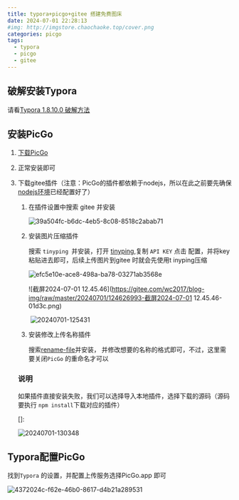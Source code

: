 ```yaml
---
title: typora+picgo+gitee 搭建免费图床
date: 2024-07-01 22:28:13
#img: http://imgstore.chaochaoke.top/cover.png
categories: picgo
tags:
  - typora
  - picgo
  - gitee
---
```


## 破解安装Typora

请看[Typora 1.8.10.0 破解方法](https://blog.chaochaoke.top/2024/04/17/TyporaCracking/)

## 安装PicGo

1. [下载PicGo](https://github.com/Molunerfinn/PicGo/releases)

2. 正常安装即可

3. 下载gitee插件（注意：PicGo的插件都依赖于nodejs，所以在此之前要先确保[nodejs环境]()已经配置好了）

   1. 在插件设置中搜索 gitee 并安装

      ![39a504fc-b6dc-4eb5-8c08-8518c2abab71](https://gitee.com/wc2017/blog-img/raw/master/20240628/125948271-125632667-39a504fc-b6dc-4eb5-8c08-8518c2abab71-e5618-bd70e.jpeg)

   2. 安装图片压缩插件

      搜索 `tinyping `并安装，打开 [tinyping](https://tinypng.com/),复制 `API KEY` 点击 配置，并将key 粘贴进去即可，后续上传图片到gitee 时就会先使用t inyping压缩

      ![efc5e10e-ace8-498a-ba78-03271ab3568e](https://gitee.com/wc2017/blog-img/raw/master/20240701/124423132-efc5e10e-ace8-498a-ba78-03271ab3568e-84d91.jpeg)
   
      ![截屏2024-07-01 12.45.46](https://gitee.com/wc2017/blog-img/raw/master/20240701/124626993-截屏2024-07-01 12.45.46-01d3c.png)
   
      ​	![20240701-125431](https://gitee.com/wc2017/blog-img/raw/master/20240701/125456289-20240701-125431-02234.png)
   
   3. 安装修改上传名称插件
   
      搜索[rename-file](https://github.com/liuwave/picgo-plugin-rename-file#readme)并安装， 并修改想要的名称的格式即可，不过，这里需要关闭`PicGo` 的重命名才可以
   
   ### 说明
   
   如果插件直接安装失败，我们可以选择导入本地插件，选择下载的源码（源码要执行 `npm install`下载对应的插件）
   
   []: 
   
   ![20240701-130348](https://gitee.com/wc2017/blog-img/raw/master/20240701/130404775-20240701-130348-d5465.png)

## Typora配置PicGo

找到`Typora` 的设置，并配置上传服务选择PicGo.app 即可 

![4372024c-f62e-46b0-8617-d4b21a289531](https://gitee.com/wc2017/blog-img/raw/master/20240701/125833355-4372024c-f62e-46b0-8617-d4b21a289531-f05af.jpeg)
